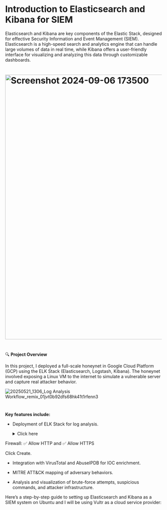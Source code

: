 
# Introduction to Elasticsearch and Kibana for SIEM


Elasticsearch and Kibana are key components of the Elastic Stack, designed for effective Security Information and Event Management (SIEM). Elasticsearch is a high-speed search and analytics engine that can handle large volumes of data in real time, while Kibana offers a user-friendly interface for visualizing and analyzing this data through customizable dashboards.
# <img width="852" alt="Screenshot 2024-09-06 173500" src="https://github.com/user-attachments/assets/79d21f30-510d-42ba-b876-d99e6ab78111">
#
🔍 **Project Overview**

In this project, I deployed a full-scale honeynet in Google Cloud Platform (GCP) using the ELK Stack (Elasticsearch, Logstash, Kibana). The honeynet involved exposing a Linux VM to the internet to simulate a vulnerable server and capture real attacker behavior.

![20250521_1306_Log Analysis Workflow_remix_01jvt0b92dfs68hk41t1rfenn3](https://github.com/user-attachments/assets/3290a17b-baf7-4408-a868-ddc6100b43ca)



#
**Key features include:**

- Deployment of ELK Stack for log analysis.<details><summary>Click here</summary>
Here’s a step-by-step guide to setting up Elasticsearch with Kibana on a VM in the Google Cloud Platform (GCP). This setup uses a Compute Engine VM to host both Elasticsearch and Kibana for lab or testing purposes.

  **🔧 Prerequisites**
    - Google Cloud account
    - Billing enabled
    - Basic familiarity with Linux command line.
    - Create VM Instance <details><summary>Click here</summary>
  
  

  Click "Create Instance".

  Set the following:

  Name: elastic-kibana

  Region/Zone: Choose closest to you

  Machine Type: e2-medium or better

  Boot Disk:

  OS: Ubuntu 22.04 LTS

  Size: 20GB (or more if needed)

Firewall: ✅ Allow HTTP and ✅ Allow HTTPS

Click Create.
- Integration with VirusTotal and AbuseIPDB for IOC enrichment.

- MITRE ATT&CK mapping of adversary behaviors.
  
- Analysis and visualization of brute-force attempts, suspicious commands, and attacker infrastructure.
  
Here’s a step-by-step guide to setting up Elasticsearch and Kibana as a SIEM system on Ubuntu and I will be using Vultr as a cloud service provider:
